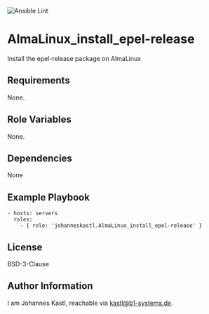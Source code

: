 ![Ansible Lint](https://github.com/johanneskastl/ansible-role-AlmaLinux_install_epel-release/workflows/Ansible%20Lint/badge.svg)

AlmaLinux_install_epel-release
=========

Install the epel-release package on AlmaLinux

Requirements
------------

None.

Role Variables
--------------

None.

Dependencies
------------

None

Example Playbook
----------------

    - hosts: servers
      roles:
        - { role: 'johanneskastl.AlmaLinux_install_epel-release' }

License
-------

BSD-3-Clause

Author Information
------------------

I am Johannes Kastl, reachable via kastl@b1-systems.de.
